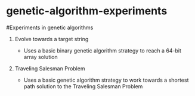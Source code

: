 genetic-algorithm-experiments
=============================

#Experiments in genetic algorithms

1. Evolve towards a target string
	* Uses a basic binary genetic algorithm strategy to reach a 64-bit array solution

2. Traveling Salesman Problem
	* Uses a basic genetic algorithm strategy to work towards a shortest path solution to the Traveling Salesman Problem